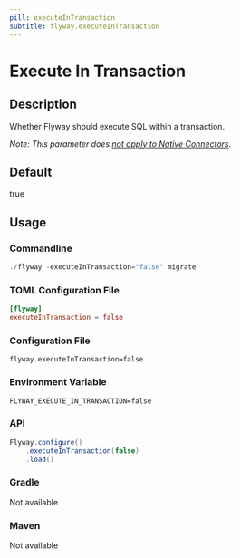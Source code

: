 ```yaml
---
pill: executeInTransaction
subtitle: flyway.executeInTransaction
---
```


# Execute In Transaction

## Description
Whether Flyway should execute SQL within a transaction. <br/>

_Note: This parameter does [not apply to Native Connectors](https://documentation.red-gate.com/display/FD/Flyway+Native+Connectors+-+MongoDB)._

## Default
true

## Usage

### Commandline
```powershell
./flyway -executeInTransaction="false" migrate
```

### TOML Configuration File
```toml
[flyway]
executeInTransaction = false
```

### Configuration File
```properties
flyway.executeInTransaction=false
```

### Environment Variable
```properties
FLYWAY_EXECUTE_IN_TRANSACTION=false
```

### API
```java
Flyway.configure()
    .executeInTransaction(false)
    .load()
```

### Gradle
Not available

### Maven
Not available